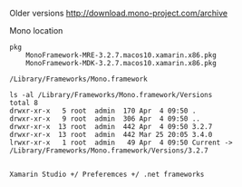 
Older versions
	http://download.mono-project.com/archive

Mono location

	pkg
		MonoFramework-MRE-3.2.7.macos10.xamarin.x86.pkg
		MonoFramework-MDK-3.2.7.macos10.xamarin.x86.pkg
		
	/Library/Frameworks/Mono.framework
	
	ls -al /Library/Frameworks/Mono.framework/Versions
	total 8
	drwxr-xr-x   5 root  admin  170 Apr  4 09:50 .
	drwxr-xr-x   9 root  admin  306 Apr  4 09:50 ..
	drwxr-xr-x  13 root  admin  442 Apr  4 09:50 3.2.7
	drwxr-xr-x  13 root  admin  442 Mar 25 20:05 3.4.0
	lrwxr-xr-x   1 root  admin   49 Apr  4 09:50 Current -> /Library/Frameworks/Mono.framework/Versions/3.2.7
	

	Xamarin Studio +/ Preferemces +/ .net frameworks
	
	